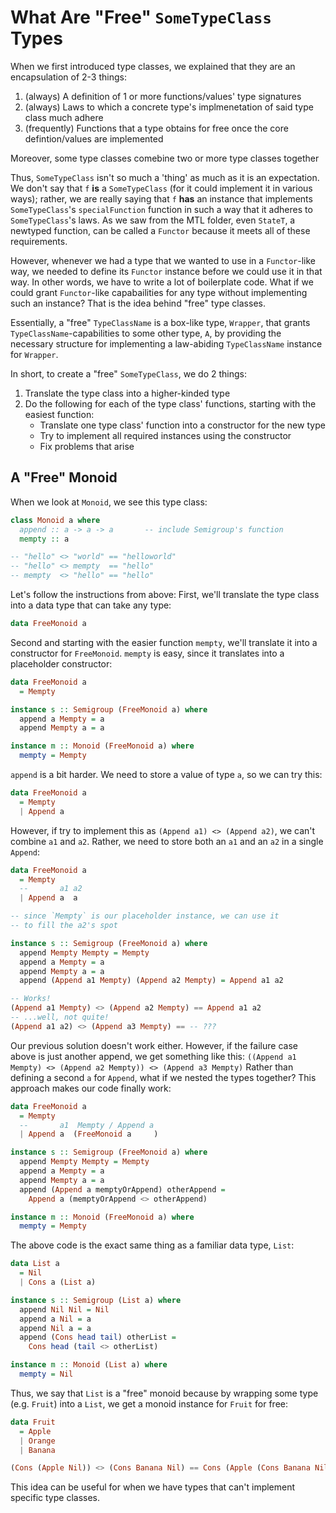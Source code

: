 # What Are "Free" `SomeTypeClass` Types

When we first introduced type classes, we explained that they are an encapsulation of 2-3 things:
1. (always) A definition of 1 or more functions/values' type signatures
2. (always) Laws to which a concrete type's implmenetation of said type class much adhere
3. (frequently) Functions that a type obtains for free once the core defintion/values are implemented

Moreover, some type classes comebine two or more type classes together

Thus, `SomeTypeClass` isn't so much a 'thing' as much as it is an expectation. We don't say that `f` **is** a `SomeTypeClass` (for it could implement it in various ways); rather, we are really saying that `f` **has** an instance that implements `SomeTypeClass`'s `specialFunction` function in such a way that it adheres to `SomeTypeClass`'s laws. As we saw from the MTL folder, even `StateT`, a newtyped function, can be called a `Functor` because it meets all of these requirements.

However, whenever we had a type that we wanted to use in a `Functor`-like way, we needed to define its `Functor` instance before we could use it in that way. In other words, we have to write a lot of boilerplate code. What if we could grant `Functor`-like capabailities for any type without implementing such an instance? That is the idea behind "free" type classes.

Essentially, a "free" `TypeClassName` is a box-like type, `Wrapper`, that grants `TypeClassName`-capabilities to some other type, `A`, by providing the necessary structure for implementing a law-abiding `TypeClassName` instance for `Wrapper`.

In short, to create a "free" `SomeTypeClass`, we do 2 things:
1. Translate the type class into a higher-kinded type
2. Do the following for each of the type class' functions, starting with the easiest function:
    - Translate one type class' function into a constructor for the new type
    - Try to implement all required instances using the constructor
    - Fix problems that arise

## A "Free" Monoid

When we look at `Monoid`, we see this type class:
```purescript
class Monoid a where                                                    {-
  append :: a -> a -> a       -- include Semigroup's function           -}
  mempty :: a

-- "hello" <> "world" == "helloworld"
-- "hello" <> mempty  == "hello"
-- mempty  <> "hello" == "hello"
```
Let's follow the instructions from above: First, we'll translate the type class into a data type that can take any type:
```purescript
data FreeMonoid a
```
Second and starting with the easier function `mempty`, we'll translate it into a constructor for `FreeMonoid`. `mempty` is easy, since it translates into a placeholder constructor:
```purescript
data FreeMonoid a
  = Mempty

instance s :: Semigroup (FreeMonoid a) where
  append a Mempty = a
  append Mempty a = a

instance m :: Monoid (FreeMonoid a) where
  mempty = Mempty
```
`append` is a bit harder. We need to store a value of type `a`, so we can try this:
```purescript
data FreeMonoid a
  = Mempty
  | Append a
```
However, if try to implement this as `(Append a1) <> (Append a2)`, we can't combine `a1` and `a2`. Rather, we need to store both an `a1` and an `a2` in a single `Append`:
```purescript
data FreeMonoid a
  = Mempty
  --       a1 a2
  | Append a  a

-- since `Mempty` is our placeholder instance, we can use it
-- to fill the a2's spot

instance s :: Semigroup (FreeMonoid a) where
  append Mempty Mempty = Mempty
  append a Mempty = a
  append Mempty a = a
  append (Append a1 Mempty) (Append a2 Mempty) = Append a1 a2

-- Works!
(Append a1 Mempty) <> (Append a2 Mempty) == Append a1 a2
-- ...well, not quite!
(Append a1 a2) <> (Append a3 Mempty) == -- ???
```
Our previous solution doesn't work either. However, if the failure case above is just another append, we get something like this:
`((Append a1 Mempty) <> (Append a2 Mempty)) <> (Append a3 Mempty)`
Rather than defining a second `a` for `Append`, what if we nested the types together? This approach makes our code finally work:
```purescript
data FreeMonoid a
  = Mempty
  --       a1  Mempty / Append a
  | Append a  (FreeMonoid a     )

instance s :: Semigroup (FreeMonoid a) where
  append Mempty Mempty = Mempty
  append a Mempty = a
  append Mempty a = a
  append (Append a memptyOrAppend) otherAppend =
    Append a (memptyOrAppend <> otherAppend)

instance m :: Monoid (FreeMonoid a) where
  mempty = Mempty
```
The above code is the exact same thing as a familiar data type, `List`:
```purescript
data List a
  = Nil
  | Cons a (List a)

instance s :: Semigroup (List a) where
  append Nil Nil = Nil
  append a Nil = a
  append Nil a = a
  append (Cons head tail) otherList =
    Cons head (tail <> otherList)

instance m :: Monoid (List a) where
  mempty = Nil
```
Thus, we say that `List` is a "free" monoid because by wrapping some type (e.g. `Fruit`) into a `List`, we get a monoid instance for `Fruit` for free:
```purescript
data Fruit
  = Apple
  | Orange
  | Banana

(Cons (Apple Nil)) <> (Cons Banana Nil) == Cons (Apple (Cons Banana Nil))
```
This idea can be useful for when we have types that can't implement specific type classes.
